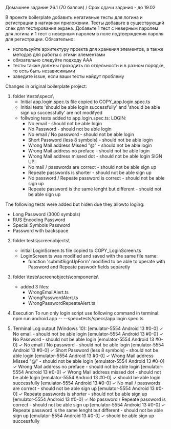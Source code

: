 Домашнее задание 26.1 (70 баллов) / Срок сдачи задания - до 19.02

В проекте boilerplate добавить негативные тесты для логина и регистрации в нативном приложении. Тесты добавьте в существующий спек для тестирования экрана. Добавьте 1 тест с неверным паролем для логина и 1 тест с неверным паролем в поле подтверждения пароля для регистрации.
Обязательно:
- используйте архитектуру проекта для хранения элементов, а также методов для работы с этими элементами
- обязательно следуйте подходу ААА
- тесты также должны проходить по отдельности и в разном порядке, то есть быть независимыми
- заведите issue, если ваши тесты найдут проблему

Changes in original boilerplate project:

1. folder \tests\specs\
    - Initial app.login.spec.ts file copied to COPY_app.login.spec.ts
    - Initial tests 'should be able login successfully' and 'should be able sign up successfully' are not modifyed 
    - follwoing tests added to app.login.spec.ts:
        LOGIN:
        - No email - should not be able login
        - No Password - should not be able login
        - No email / No password - should not be able login
        - Short Password (less 8 symbols) - should not be able login
        - Wrong Mail address Missed "@" - should not be able login
        - Wrong Mail address no preface - should not be able login
        - Wrong Mail address missed dot - should not be able login
        SIGN UP:
        - No mail /  passwords are correct - should not be able sign up
        - Repeate passwords is shorter - should not be able sign up
        - No password / Repeate password is correct - should not be able sign up
        - Repeate password is the same lenght but different - should not be able sign up

The following tests were added but hiden due they  allowto loging:
- Long Password (3000 symbols)
- RUS Encoding Password
- Special Symbols Password
- Password with backspace

2. folder tests\screenobjects\
    - initial LoginScreen.ts file copied to COPY_LoginScreen.ts
    - LoginScreen.ts was modified and saved with the same file name:
        -  function 'submitSignUpForm' modified to be able to operate with Password and Repeate paswodr fields separetly

3. folder \tests\screenobjects\components\
    - added 3 files:
        - WrongEmailAlert.ts
        - WrongPasswordAlert.ts
        - WrongPasswordRepeateAlert.ts

4. Execution
To run only login script use following command in terminal: 
npm run android.app -- --spec=tests/specs/app.login.spec.ts

5. Terminal Log output (Windows 10): 
[emulator-5554 Android 13 #0-0]    ✓ No email - should not be able login
[emulator-5554 Android 13 #0-0]    ✓ No Password - should not be able login
[emulator-5554 Android 13 #0-0]    ✓ No email / No password - should not be able login
[emulator-5554 Android 13 #0-0]    ✓ Short Password (less 8 symbols) - should not be able login
[emulator-5554 Android 13 #0-0]    ✓ Wrong Mail address Missed "@" - should not be able login
[emulator-5554 Android 13 #0-0]    ✓ Wrong Mail address no preface - should not be able login
[emulator-5554 Android 13 #0-0]    ✓ Wrong Mail address missed dot - should not be able login
[emulator-5554 Android 13 #0-0]    ✓ should be able login successfully
[emulator-5554 Android 13 #0-0]    ✓ No mail /  passwords are correct - should not be able sign up
[emulator-5554 Android 13 #0-0]    ✓ Repeate passwords is shorter - should not be able sign up
[emulator-5554 Android 13 #0-0]    ✓ No password / Repeate password is correct - should not be able sign up
[emulator-5554 Android 13 #0-0]    ✓ Repeate password is the same lenght but different - should not be able sign up
[emulator-5554 Android 13 #0-0]    ✓ should be able sign up successfully